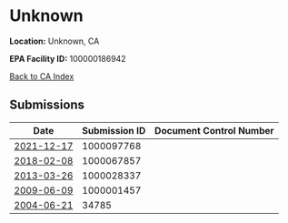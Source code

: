 # Unknown

**Location:** Unknown, CA

**EPA Facility ID:** 100000186942

[Back to CA Index](../../index.md)

## Submissions

| Date | Submission ID | Document Control Number |
|------|--------------|-------------------------|
| [2021-12-17](submissions/1000097768.md) | 1000097768 |  |
| [2018-02-08](submissions/1000067857.md) | 1000067857 |  |
| [2013-03-26](submissions/1000028337.md) | 1000028337 |  |
| [2009-06-09](submissions/1000001457.md) | 1000001457 |  |
| [2004-06-21](submissions/34785.md) | 34785 |  |
